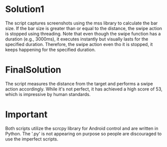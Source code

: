 # Solution1
The script captures screenshots using the mss library to calculate the bar size. If the bar size is greater than or equal to the distance, the swipe action is stopped using threading. Note that even though the swipe function has a duration (e.g., 3000ms), it executes instantly but visually lasts for the specified duration. Therefore, the swipe action even tho it is stopped, it keeps happening for the specified duration.

# FinalSolution
The script measures the distance from the target and performs a swipe action accordingly. While it's not perfect, it has achieved a high score of 53, which is impressive by human standards.

# Important
Both scripts utilize the scrcpy library for Android control and are written in Python. The '.py' is not appearing on purpose so people are discouraged to use the imperfect scripts.
